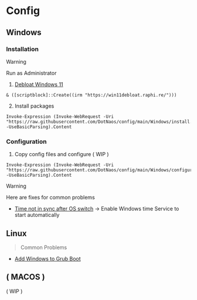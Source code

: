 <h1>Config</h1>

<!-- TODO: -->

<!-- Fix user install in install script -->
<!-- In Configuration script, prompt the user for credentials like github name, email etc. and the files are then created. -->
<!-- Incorporate the common fixes into the config script.  -->

## Windows
### Installation

> [!Warning]
> Run as Administrator

1. [Debloat Windows 11](https://github.com/Raphire/Win11Debloat)
```pwsh
& ([scriptblock]::Create((irm "https://win11debloat.raphi.re/")))
```

2. Install packages 
```pwsh
Invoke-Expression (Invoke-WebRequest -Uri "https://raw.githubusercontent.com/DotNaos/config/main/Windows/install.ps1" -UseBasicParsing).Content
```

### Configuration
1. Copy config files and configure ( WIP )
```pwsh
Invoke-Expression (Invoke-WebRequest -Uri "https://raw.githubusercontent.com/DotNaos/config/main/Windows/configure.ps1" -UseBasicParsing).Content
```

> [!Warning]
> Here are fixes for common problems
- [Time not in sync after OS switch](https://answers.microsoft.com/en-us/windows/forum/all/automatic-windows-resync-time-after-reboot-setup/7a762b13-6a90-4731-9287-bdab328da78c) -> Enable Windows time Service to start automatically 
 
## Linux
> Common Problems
- [Add Windows to Grub Boot](https://youtu.be/xBPn0fF8bTY?si=NY1biG0l_pI7pWGs)

## ( MACOS )
( WIP )

